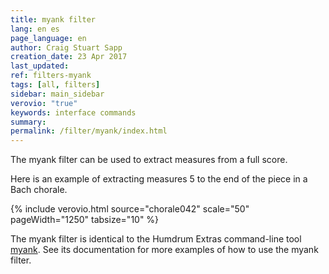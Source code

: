```yaml
---
title: myank filter
lang: en es
page_language: en
author: Craig Stuart Sapp
creation_date: 23 Apr 2017
last_updated:
ref: filters-myank
tags: [all, filters]
sidebar: main_sidebar
verovio: "true"
keywords: interface commands 
summary: 
permalink: /filter/myank/index.html
---
```


The myank filter can be used to extract measures from a full score.

Here is an example of extracting measures 5 to the end of the piece in a 
Bach chorale.

{% include verovio.html
	source="chorale042"
	scale="50"
	pageWidth="1250"
	tabsize="10"
%}

<script type="application/x-humdrum" id="chorale042">
!!!filter: myank -m 5-$
**kern	**kern	**kern	**kern
*clefF4	*clefGv2	*clefG2	*clefG2
*k[f#c#g#]	*k[f#c#g#]	*k[f#c#g#]	*k[f#c#g#]
*M4/4	*M4/4	*M4/4	*M4/4
4A	4e	4a	4cc#
=1	=1	=1	=1
8dL	4d	4f#	4a
8c#J	.	.	.
4B	4d	4g#	4b
4A	4e	4a	4cc#
4G#	4e	4b	4ee
=2	=2	=2	=2
4F#	4f#	4a	4dd
4G#	4e	4b	4dd
4A;	4e;	4a;	4cc#;
4C#	4e	4a	4ee
=3	=3	=3	=3
8F#L	4f#	4a	4dd
8G#J	.	.	.
4A	4e	4a	4cc#
4D	4f#	4a	4b
4E	4e	4g#	4b
=4	=4	=4	=4
2.AA;	2.e;	2.a;	2.cc#;
8EL	4e	4g#	4b
8F#J	.	.	.
=5	=5	=5	=5
4G#	4B	4e	4b
4E	4e	4g#	4b
4A	4e	4a	4cc#
4E	8eL	4g#	4b
.	8dJ	.	.
=6	=6	=6	=6
4F#	4c#	4f#	4a
4BB	4d	4g#	4b
4C#;	4c#;	4e#;	4g#;
4C#	4c#	4e#	4g#
=7	=7	=7	=7
4F#	4c#	4f#	4a
4E	4enX	4g#	4b
4A	2e	4a	4cc#
4G#	.	4e	8bL
.	.	.	8cc#J
=8	=8	=8	=8
4F#	4d	4a	4dd
4E	4e	4a	4cc#
4D	4f#	4a	2b
4E	8eL	4g#	.
.	8dJ	.	.
=9	=9	=9	=9
2.AA;	2.c#;	2.e;	2.a;
==	==	==	==
*-	*-	*-	*-
</script>


The myank filter is identical to the Humdrum Extras command-line tool
[myank](http://extras.humdrum.org/man/myank).  See its documentation for
more examples of how to use the myank filter.




